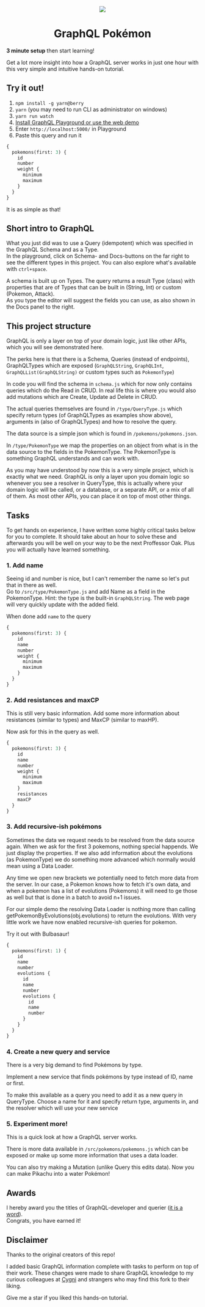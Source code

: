 <p align="center">
  <img src="https://github.com/lucasbento/graphql-pokemon/raw/master/content/logo.png">
</p>

<h1 align="center">GraphQL Pokémon</h1>

**3 minute setup** then start learning!

Get a lot more insight into how a GraphQL server works in just one hour with this very simple and intuitive hands-on tutorial.

## Try it out!
1. `npm install -g yarn@berry`
2. `yarn` (you may need to run CLI as administrator on windows)
3. `yarn run watch`  
4. [Install GraphQL Playground or use the web demo](https://github.com/prisma-labs/graphql-playground)
5. Enter `http://localhost:5000/` in Playground
6. Paste this query and run it
```graphql
{
  pokemons(first: 3) {
    id
    number
    weight {
      minimum
      maximum
    }
  }
}
```   

It is as simple as that!

## Short intro to GraphQL
What you just did was to use a Query (idempotent) which was specified in the GraphQL Schema and as a Type.  
In the playground, click on Schema- and Docs-buttons on the far right to see the different types in this project. You can also explore what's available with `ctrl+space`.  

A schema is built up on Types. The query returns a result Type (class) with properties that are of Types that can be built in (String, Int) or custom (Pokemon, Attack).  
As you type the editor will suggest the fields you can use, as also shown in the Docs panel to the right.  

## This project structure
GraphQL is only a layer on top of your domain logic, just like other APIs, which you will see demonstrated here.

The perks here is that there is a Schema, Queries (instead of endpoints), GraphQLTypes which are exposed (`GraphQLString`, `GraphQLInt`, `GraphQLList(GraphQLString)` or custom types such as `PokemonType`)

In code you will find the schema in `schema.js` which for now only contains queries which do the Read in CRUD. In real life this is where you would also add mutations which are Create, Update ad Delete in CRUD.

The actual queries themselves are found in `/type/QueryType.js` which specify return types (of GraphQLTypes as examples show above), arguments in (also of GraphQLTypes) and how to resolve the query. 

The data source is a simple json which is found in `/pokemons/pokemons.json`.

In `/type/PokemonType` we map the properties on an object from what is in the data source to the fields in the PokemonType. The PokemonType is something GraphQL understands and can work with.

As you may have understood by now this is a very simple project, which is exactly what we need. GraphQL is only a layer upon you domain logic so whenever you see a resolver in QueryType, this is actually where your domain logic will be called, or a database, or a separate API, or a mix of all of them. As most other APIs, you can place it on top of most other things.

## Tasks
To get hands on experience, I have written some highly critical tasks below for you to complete. It should take about an hour to solve these and afterwards you will be well on your way to be the next Proffessor Oak. Plus you will actually have learned something.

### 1. Add name
Seeing id and number is nice, but I can't remember the name so let's put that in there as well.  
Go to `/src/type/PokemonType.js` and add Name as a field in the PokemonType. Hint: the type is the built-in `GraphQLString`. The web page will very quickly update with the added field.  

When done add `name` to the query
```graphql
{
  pokemons(first: 3) {
    id
    name
    number
    weight {
      minimum
      maximum
    }
  }
}
```
### 2. Add resistances and maxCP
This is still very basic information. Add some more information about resistances (similar to types) and MaxCP (similar to maxHP).  

Now ask for this in the query as well.  
```graphql
{
  pokemons(first: 3) {
    id
    name
    number
    weight {
      minimum
      maximum
    }
    resistances
    maxCP
  }
}
```

### 3. Add recursive-ish pokémons  
Sometimes the data we request needs to be resolved from the data source again. When we ask for the first 3 pokemons, nothing special happends. We just display the properties. If we also add information about the evolutions (as PokemonType) we do something more advanced which normally would mean using a Data Loader.  

Any time we open new brackets we potentially need to fetch more data from the server. In our case, a Pokemon knows how to fetch it's own data, and when a pokemon has a list of evolutions (Pokemons) it will need to ge those as well but that is done in a batch to avoid n+1 issues.  

For our simple demo the resolving Data Loader is nothing more than calling getPokemonByEvolutions(obj.evolutions) to return the evolutions. With very little work we have now enabled recursive-ish queries for pokemon.  

Try it out with Bulbasaur!
```graphql
{
  pokemons(first: 1) {
    id
    name
    number
    evolutions {
      id
      name
      number
      evolutions {
        id
        name
        number
      }
    }
  }
}
```

### 4. Create a new query and service
There is a very big demand to find Pokémons by type.

Implement a new service that finds pokémons by type instead of ID, name or first.

To make this available as a query you need to add it as a new query in QueryType. Choose a name for it and specify return type, arguments in, and the resolver which will use your new service

### 5. Experiment more!
This is a quick look at how a GraphQL server works.

There is more data available in `/src/pokemons/pokemons.js` which can be exposed or make up some more information that uses a data loader.  

You can also try making a Mutation (unlike Query this edits data). Now you can make Pikachu into a water Pokémon!

## Awards
I hereby award you the titles of GraphQL-developer and querier ([it is a word](https://english.stackexchange.com/questions/214204/what-is-the-proper-way-to-say-queryer)).  
Congrats, you have earned it!

## Disclaimer

Thanks to the original creators of this repo!

I added basic GraphQL information complete with tasks to perform on top of their work. These changes were made to share GraphQL knowledge to my curious colleagues at [Cygni](https://cygni.se/) and strangers who may find this fork to their liking.

Give me a star if you liked this hands-on tutorial.
